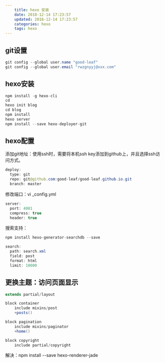 ```yaml
---
    title: hexo 安装
    date: 2018-12-14 17:23:57
    updated: 2018-12-14 17:23:57
    categories: hexo
    tags: hexo
---
```


## git设置
```java
git config --global user.name "good-leaf"
git config --global user.email "rwzgnyyj@xxx.com"
```

## hexo安装
```java
npm install -g hexo-cli
cd
hexo init blog
cd blog
npm install
hexo server
npm install --save hexo-deployer-git
```

## hexo配置
添加git地址：使用ssh时，需要将本机ssh key添加到github上，并且选择ssh访问方式。
```java
deploy:
  type: git
  repo: git@github.com:good-leaf/good-leaf.github.io.git
  branch: master
```

修改端口：vi _config.yml
```java
server:
  port: 4001
  compress: true
  header: true
```

搜索支持：
```java
npm install hexo-generator-searchdb --save

search:
  path: search.xml
  field: post
  format: html
  limit: 10000
```

## 更换主题：访问页面显示
```java
extends partial/layout

block container
    include mixins/post
    +posts()

block pagination
    include mixins/paginator
    +home()

block copyright
    include partial/copyright
```
解决：npm install --save hexo-renderer-jade

